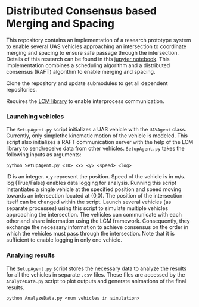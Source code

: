 # Distributed Consensus based Merging and Spacing

This repository contains an implementation of a research prototype system to enable several UAS vehicles approaching an intersection to coordinate merging and spacing to ensure safe passage through the intersection. Details of this research can be found in this [jupyter notebook](). This implementation combines a scheduling algorithm and a distributed consensus (RAFT) algorithm to enable merging and spacing.

Clone the repository and update submodules to get all dependent repositories.

Requires the [LCM library](https://lcm-proj.github.io/) to enable interprocess communication.

### Launching vehicles

The `SetupAgent.py` script initializes a UAS vehicle with the `UAVAgent` class. Currently, only simplethe kinematic motion of the vehicle is modeled. This script also initializes a RAFT communication server with the help of the LCM library to send/receive data from other vehicles. `SetupAgent.py` takes the following inputs as arguments:

```
python SetupAgent.py <ID> <x> <y> <speed> <log>
```

ID is an integer. x,y represent the position. Speed of the vehicle is in m/s. log (True/False) enables data logging for analysis. Running this script instantiates a single vehicle at the specified position and speed moving towards an intersection located at (0,0). The position of the intersection itself can be changed within the script. Launch several vehicles (as separate processes) using this script to simulate multiple vehicles approaching the intersection. The vehicles can communicate with each other and share information using the LCM framework. Consequently, they exchange the necessary information to achieve consensus on the order in which the vehicles must pass through the intersection. Note that it is sufficient to enable logging in only one vehicle.

### Analying results

The `SetupAgent.py` script stores the necessary data to analyze the results for all the vehicles in separate `.csv` files. These files are accessed by the `AnalyzeData.py` script to plot outputs and generate animations of the final results. 

```
python AnalyzeData.py <num vehicles in simulation>
```
